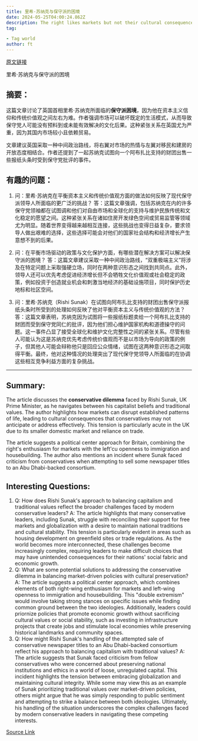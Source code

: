 ```yaml
---
title: 里希·苏纳克与保守派的困境
date: 2024-05-25T04:00:24.862Z
description: The right likes markets but not their cultural consequences
tag: 

- Tag world
author: ft
---
```


[原文链接](https://ft.com/content/b68d5861-49c3-41b3-9137-77dde3ec5114)

里希·苏纳克与保守派的困境

## 摘要：
这篇文章讨论了英国首相里希·苏纳克所面临的**保守派困境**，因为他在资本主义信仰和传统价值观之间左右为难。作者强调市场可以破坏既定的生活模式，从而导致保守党人可能没有预料到或未能有效解决的文化后果。这种紧张关系在英国尤为严重，因为其国内市场较小且依赖贸易。

文章建议英国采取一种中间政治路线，将右翼对市场的热情与左翼对移民和建房的开放态度相结合。作者还提到了一起苏纳克试图向一个阿布扎比支持的财团出售一些报纸头条时受到保守党批评的事件。

## 有趣的问题：

1. 问：里希·苏纳克在平衡资本主义和传统价值观方面的做法如何反映了现代保守派领导人所面临的更广泛的挑战？
   答：这篇文章强调，包括苏纳克在内的许多保守党领袖都在试图调和他们对自由市场和全球化的支持与维护民族传统和文化稳定的愿望之间。这种紧张关系在诸如住房开发绿色空间或贸易监管等领域尤为明显。随着世界变得越来越相互连接，这些挑战也变得日益复杂，要求领导人做出艰难的选择，这些选择可能会对他们的国家社会结构和经济增长产生意想不到的后果。

2. 问：在平衡市场驱动的政策与文化保护方面，有哪些潜在解决方案可以解决保守派的困境？
   答：这篇文章建议采取一种中间政治路线，“双重极端主义”将涉及在特定问题上采取强硬立场，同时在两种意识形态之间找到共同点。此外，领导人还可以优先考虑促进经济增长但不会牺牲文化价值观或社会稳定的政策，例如投资于创造就业机会和刺激当地经济的基础设施项目，同时保护历史地标和社区空间。

3. 问：里希·苏纳克（Rishi Sunak）在试图向阿布扎比支持的财团出售保守派报纸头条时所受到的处理如何反映了他对平衡资本主义与传统价值观的方法？
   答：这篇文章表明，苏纳克因为试图将一些报纸标题卖给一个阿布扎比支持的财团而受到保守党同仁的批评，因为他们担心维护国家机构和道德操守的问题。这一事件凸显了接受全球化和维护文化完整性之间的紧张关系。尽管有些人可能认为这是苏纳克优先考虑传统价值观而不是以市场为导向的政策的例子，但其他人可能会辩称他只是回应公众情绪，试图在这两种意识形态之间取得平衡。最终，他对这种情况的处理突出了现代保守党领导人所面临的在协调这些相互竞争利益方面的复杂挑战。

---

## Summary:
The article discusses the **conservative dilemma** faced by Rishi Sunak, UK Prime Minister, as he navigates between his capitalist beliefs and traditional values. The author highlights how markets can disrupt established patterns of life, leading to cultural consequences that conservatives may not anticipate or address effectively. This tension is particularly acute in the UK due to its smaller domestic market and reliance on trade.

The article suggests a political center approach for Britain, combining the right's enthusiasm for markets with the left'cu openness to immigration and housebuilding. The author also mentions an incident where Sunak faced criticism from conservatives when attempting to sell some newspaper titles to an Abu Dhabi-backed consortium.

## Interesting Questions:
1. Q: How does Rishi Sunak's approach to balancing capitalism and traditional values reflect the broader challenges faced by modern conservative leaders?
A: The article highlights that many conservative leaders, including Sunak, struggle with reconciling their support for free markets and globalization with a desire to maintain national traditions and cultural stability. This tension is particularly evident in areas such as housing development on greenfield sites or trade regulations. As the world becomes more interconnected, these challenges become increasingly complex, requiring leaders to make difficult choices that may have unintended consequences for their nations' social fabric and economic growth.
2. Q: What are some potential solutions to addressing the conservative dilemma in balancing market-driven policies with cultural preservation?
A: The article suggests a political center approach, which combines elements of both right-wing enthusiasm for markets and left-wing openness to immigration and housebuilding. This "double extremism" would involve taking strong stances on specific issues while finding common ground between the two ideologies. Additionally, leaders could priornize policies that promote economic growth without sacrificing cultural values or social stability, such as investing in infrastructure projects that create jobs and stimulate local economies while preserving historical landmarks and community spaces.
3. Q: How might Rishi Sunak's handling of the attempted sale of conservative newspaper titles to an Abu Dhabi-backed consortium reflect his approach to balancing capitalism with traditional values?
A: The article suggests that Sunak faced criticism from fellow conservatives who were concerned about preserving national institutions and ethics in a world of loose, unregulated capital. This incident highlights the tension between embracing globalization and maintaining cultural integrity. While some may view this as an example of Sunak prioritizing traditional values over market-driven policies, others might argue that he was simply responding to public sentiment and attempting to strike a balance between both ideologies. Ultimately, his handling of the situation underscores the complex challenges faced by modern conservative leaders in navigating these competing interests.

[Source Link](https://ft.com/content/b68d5861-49c3-41b3-9137-77dde3ec5114)


